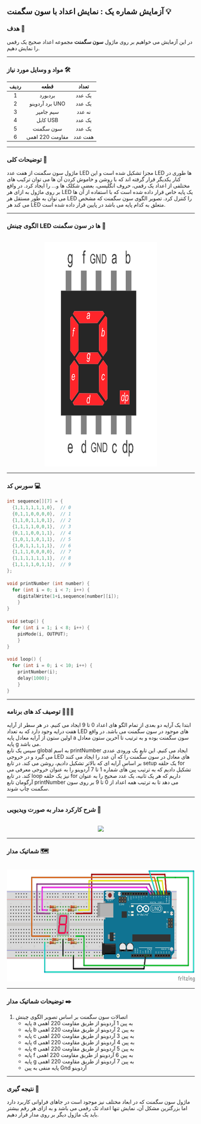 ## آزمایش شماره یک : نمایش اعداد با سون سگمنت 💡

### هدف 🎯

در این آزمایش می خواهیم بر روی ماژول <strong>سون سگمنت</strong> مجموعه اعداد صحیح یک رقمی را نمایش دهیم.

---

### مواد و وسایل مورد نیاز 🛠️

<div align="right">
<table>
<thead>
<tr>
<th>ردیف</th><th>قطعه</th><th>تعداد</th>
</tr>
</thead>
<tbody align="center">
<tr>
<td>1</td><td>بردبورد</td><td>یک عدد</td>
</tr>
<tr>
<td>2</td><td>برد آردوینو UNO</td><td>یک عدد</td>
</tr>
<tr>
<td>3</td><td>سیم جامپر</td><td>نه عدد</td>
</tr>
<tr>
<td>4</td><td>کابل USB</td><td>یک عدد</td>
</tr>
<tr>
<td>5</td><td>سون سگمنت</td><td>یک عدد</td>
</tr>
<td>6</td><td>مقاومت 220 اهمی</td><td>هفت عدد</td>
</tr>
</tbody>
</table>
</div>

---

### توضیحات کلی 📝

ماژول سون سگمنت از هفت عدد LED مجزا تشکیل شده است و این LED ها طوری در کنار یکدیگر قرار گرفته اند که با روشن و خاموش کردن آن ها می توان ترکیب های مختلفی از اعداد یک رقمی، حروف انگلیسی، بعضی شکلک ها و... را ایجاد کرد. در واقع بر روی ماژول به ازای هر LED یک پایه خاص قرار داده شده است که با استفاده از آن ها می توان به طور مستقل هر LED را کنترل کرد. تصویر الگوی سون سگمنت که مشخص می کند هر LED متعلق به کدام پایه می باشد در پایین قرار داده شده است.

---

### الگوی چینش LED ها در سون سگمنت 📍

<br>

<div align="center">
<img src="/media/7segment-pinout.png" width="300px" height="600px">
</div>

---

### سورس کد 💻

```cpp
int sequence[][7] = {
  {1,1,1,1,1,1,0},  // 0
  {0,1,1,0,0,0,0},  // 1
  {1,1,0,1,1,0,1},  // 2
  {1,1,1,1,0,0,1},  // 3
  {0,1,1,0,0,1,1},  // 4
  {1,0,1,1,0,1,1},  // 5
  {1,0,1,1,1,1,1},  // 6
  {1,1,1,0,0,0,0},  // 7
  {1,1,1,1,1,1,1},  // 8
  {1,1,1,1,0,1,1},  // 9
};

void printNumber (int number) {
  for (int i = 0; i < 7; i++) {
    digitalWrite(1+i,sequence[number][i]);
    }
}

void setup() {
  for (int i = 1; i < 8; i++) {
    pinMode(i, OUTPUT);
    }
}

void loop() {
  for (int i = 0; i < 10; i++) {
    printNumber(i);
    delay(1000);
    }
}
```

---

### توصیف کد های برنامه 🧑🏻‍💻

ابتدا یک آرایه دو بعدی از تمام الگو های اعداد 0 تا 9 ایجاد می کنیم. در هر سطر از آرایه هفت درایه وجود دارد که به تعداد LED های موجود در سون سگمنت می باشد. در واقع اولین ستون از آرایه معادل پایه a سون سگمنت بوده و به ترتیب تا آخرین ستون معادل پایه g می باشد.  
سپس یک تابع global به اسم printNumber ایجاد می کنیم. این تابع یک ورودی عددی می گیرد و در خروجی LED های معادل در سون سگمنت را که آن عدد را ایجاد می کنند بر اساس آرایه ای که بالاتر تشکیل دادیم، روشن می کند. در تابع setup یک حلقه for تشکیل دادیم که به ترتیب پین های شماره 1 تا 7 آردوینو را به عنوان خروجی معرفی می کند. در تابع loop نیز یک حلقه for داریم که هر یک ثانیه، یک عدد صحیح را به عنوان آرگومان تابع printNumber می دهد تا به ترتیب همه اعداد از 0 تا 9 بر روی سون سگمنت چاپ شوند.

---

### شرح کارکرد مدار به صورت ویدیویی 🎥

<br>

<div align="center">
<img src="/media/microprocessor_14.gif">
</div>

---

### شماتیک مدار 🗺️

<br>

<div align="center">
<img src="/media/schematic_12.jpg" width="600px" height="300px">
</div>

---

### توضیحات شماتیک مدار ✒️

<ol>
<li>
اتصالات سون سگمنت بر اساس تصویر الگوی چینش
<ul>
<li>پایه a به پین 1 آردوینو از طریق مقاومت 220 اهمی</li>
<li>پایه b به پین 2 آردوینو از طریق مقاومت 220 اهمی</li>
<li>پایه c به پین 3 آردوینو از طریق مقاومت 220 اهمی</li>
<li>پایه d به پین 4 آردوینو از طریق مقاومت 220 اهمی</li>
<li>پایه e به پین 5 آردوینو از طریق مقاومت 220 اهمی</li>
<li>پایه f به پین 6 آردوینو از طریق مقاومت 220 اهمی</li>
<li>پایه g به پین 7 آردوینو از طریق مقاومت 220 اهمی</li>
<li>پایه منفی به پین Gnd آردوینو</li>
</ul>
</li>
</ol>

---

### نتیجه گیری 👀

ماژول سون سگمنت که در ابعاد مختلف نیز موجود است در جاهای فراوانی کاربرد دارد اما بزرگترین مشکل آن، نمایش تنها اعداد تک رقمی می باشد و به ازای هر رقم بیشتر باید یک ماژول دیگر بر روی مدار قرار دهیم.
